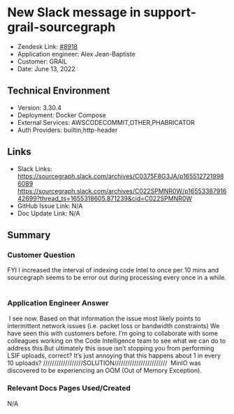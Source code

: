 ​
# New Slack message in support-grail-sourcegraph <!-- Ticket Title  Hint: include keywords to make it searchable -->

- Zendesk Link: [#8918](https://sourcegraph.zendesk.com/agent/tickets/8918)
- Application engineer: Alex Jean-Baptiste
- Customer: GRAIL <!-- Redact if this contains personally identifying information -->
- Date: June 13, 2022

<!-- Data populated from integration, speak to Ben Gordon or Michael Bali if not working -->
<!-- During Internal team trial, fill missing data manually (we are waiting for all data to sync) -->

## Technical Environment
- Version: 3.30.4​
- Deployment: Docker Compose
- External Services: AWSCODECOMMIT,OTHER,PHABRICATOR
- Auth Providers: builtin,http-header


## Links
<!-- Data for application engineer manual entry -->
- Slack Links: https://sourcegraph.slack.com/archives/C0375F8G3JA/p1655127219986089
https://sourcegraph.slack.com/archives/C022SPMNR0W/p1655338791642699?thread_ts=1655318605.871239&cid=C022SPMNR0W
- GitHub Issue Link: N/A
- Doc Update Link: N/A

## Summary
### Customer Question

FYI I increased the interval of indexing code Intel to once per 10 mins and sourcegraph seems to be error out during processing every once in a while.
​
### Application Engineer Answer
​
I see now. Based on that information the issue most likely points to intermittent network issues (i.e. packet loss or bandwidth constraints) We have seen this with customers before. I’m going to collaborate with some colleagues working on the Code Intelligence team to see what we can do to address this.But ultimately this issue isn’t stopping you from performing LSIF uploads, correct? It’s just annoying that this happens about 1 in every 10 uploads?
​
//////////////////SOLUTION////////////////////////
​
MinIO was discovered to be experiencing an OOM (Out of Memory Exception).

### Relevant Docs Pages Used/Created
N/A

<!-- Once complete, upload a copy to https://github.com/sourcegraph/support-tools-internal/tree/main/resolved-tickets as a .md file -->
<!-- Name the file 8918.md -->
